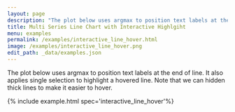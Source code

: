 ```yaml
---
layout: page
description: "The plot below uses argmax to position text labels at the end of line.  It also applies single selection to highlight a hovered line.  Note that we can hidden thick lines to make it easier to hover."
title: Multi Series Line Chart with Interactive Highlgiht
menu: examples
permalink: /examples/interactive_line_hover.html
image: /examples/interactive_line_hover.png
edit_path: _data/examples.json
---
```


The plot below uses argmax to position text labels at the end of line.  It also applies single selection to highlight a hovered line.  Note that we can hidden thick lines to make it easier to hover.

{% include example.html spec='interactive_line_hover'%}
